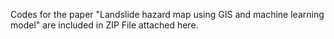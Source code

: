 Codes for the paper "Landslide hazard map using GIS and machine learning model" are included in ZIP File attached here.
